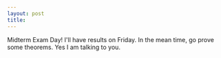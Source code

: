 ```yaml
---
layout: post
title:
---
```


Midterm Exam Day! I'll have results on Friday. In the mean time, go prove some
theorems. Yes I am talking to you.
